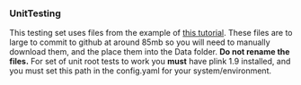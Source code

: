 ### UnitTesting

This testing set uses files from the example of [this tutorial][exd]. These files are to large to commit to github at
around 85mb so you will need to manually download them, and the place them into the Data folder. **Do not rename the 
files.** For set of unit root tests to work you **must** have plink 1.9 installed, and you must set this path in the
config.yaml for your system/environment. 


[exd]: https://choishingwan.github.io/PRS-Tutorial/target/

